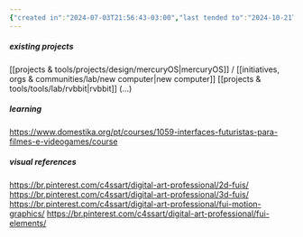 ```yaml
---
{"created in":"2024-07-03T21:56:43-03:00","last tended to":"2024-10-21T00:16:35-03:00","tags":["topic","art","player","lab"],"aliases":["FUI","FUIs"],"created":"2024-07-03T21:56:43.739-03:00","updated":"2025-02-13T13:38:33.320-03:00","dg-publish":true,"permalink":"/topics/lab/futuristic-user-interfaces/","dgPassFrontmatter":true}
---
```


##### existing projects

[[projects & tools/projects/design/mercuryOS\|mercuryOS]] / [[initiatives, orgs & communities/lab/new computer\|new computer]]
[[projects & tools/tools/lab/rvbbit\|rvbbit]]
(...)
##### learning

https://www.domestika.org/pt/courses/1059-interfaces-futuristas-para-filmes-e-videogames/course

##### visual references

https://br.pinterest.com/c4ssart/digital-art-professional/2d-fuis/
https://br.pinterest.com/c4ssart/digital-art-professional/3d-fuis/
https://br.pinterest.com/c4ssart/digital-art-professional/fui-motion-graphics/
https://br.pinterest.com/c4ssart/digital-art-professional/fui-elements/